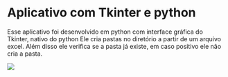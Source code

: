 # Aplicativo com Tkinter e python
Esse aplicativo foi desenvolvido em python com interface gráfica do Tkinter, nativo do python
Ele cria pastas no diretório a partir de um arquivo excel.
Além disso ele verifica se a pasta já existe, em caso positivo ele não cria a pasta.
<div> 
   <img src="https://blogger.googleusercontent.com/img/b/R29vZ2xl/AVvXsEj_gi_ZyGv3LRL4Xt5UXv05UINgKkQ_7xUMbp7iML5ddihpCrZ_YNaVHt1mIcjl6fB1t3IcVZyKEKHS2si0HWlHzDw1BCE17ZWFA5LJdtE9E-9fgkBDhTf91r4Byt9S86j8eDvNaqWBnF2N3KSmUyJdJ7JYUmqmdZYaXSzn38OvTVNJEAy9O3BzTMK-/s320/imgapp.jpg" target="_blank"></img> 
